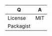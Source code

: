 | Q             | A
| ------------- | ---
| License       | MIT
| Packagist     | <!-- Link to package on packagist -->

<!--
Please, carefully read the Contributing section in the README
before submitting a pull request.
-->
